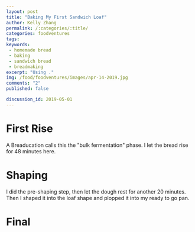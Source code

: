 ```yaml
---
layout: post
title: "Baking My First Sandwich Loaf"
author: Kelly Zhang
permalink: /:categories/:title/
categories: foodventures
tags:
keywords:
 - homemade bread
 - baking
 - sandwich bread
 - breadmaking
excerpt: "Using ."
img: /food/foodventures/images/apr-14-2019.jpg
comments: "2"
published: false

discussion_id: 2019-05-01
---
```


# First Rise

A Breaducation calls this the "bulk fermentation" phase. I let the bread rise for 48 minutes here.

# Shaping

I did the pre-shaping step, then let the dough rest for another 20 minutes. Then I shaped it into the loaf shape and plopped it into my ready to go pan.

# Final
